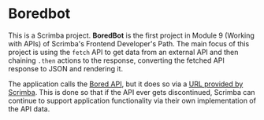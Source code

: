 # Boredbot

This is a Scrimba project. __BoredBot__ is the first project in Module 9 (Working with APIs) of Scrimba's Frontend Developer's Path. The main focus of this project is using the `fetch` API to get data from an external API and then chaining `.then` actions to the response, converting the fetched API response to JSON and rendering it.

The application calls the [Bored API](https://www.boredapi.com), but it does so via a [URL provided by Scrimba](https://apis.scrimba.com/bored/api/activity). This is done so that if the API ever gets discontinued, Scrimba can continue to support application functionality via their own implementation of the API data.